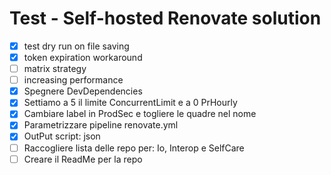 # Test - Self-hosted Renovate solution


- [x] test dry run on file saving 
- [x] token expiration workaround 
- [ ] matrix strategy
- [ ] increasing performance
- [x] Spegnere DevDependencies
- [x] Settiamo a 5 il limite ConcurrentLimit e a 0 PrHourly
- [x] Cambiare label in ProdSec e togliere le quadre nel nome
- [x] Parametrizzare pipeline renovate.yml
- [x] OutPut script: json
- [ ] Raccogliere lista delle repo per: Io, Interop e SelfCare
- [ ] Creare il ReadMe per la repo
